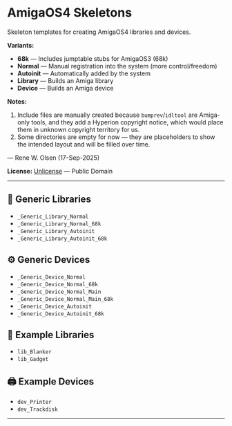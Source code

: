 # AmigaOS4 Skeletons

Skeleton templates for creating AmigaOS4 libraries and devices.

**Variants:**
- **68k** — Includes jumptable stubs for AmigaOS3 (68k)
- **Normal** — Manual registration into the system (more control/freedom)
- **Autoinit** — Automatically added by the system
- **Library** — Builds an Amiga library
- **Device** — Builds an Amiga device

**Notes:**
1. Include files are manually created because `bumprev`/`idltool` are Amiga-only tools, and they add a Hyperion copyright
   notice, which would place them in unknown copyright territory for us.
2. Some directories are empty for now — they are placeholders to show the intended layout and will be filled over time.

— Rene W. Olsen (17-Sep-2025)

**License:** [Unlicense](LICENSE) — Public Domain

---

## 🧩 Generic Libraries
- `_Generic_Library_Normal`
- `_Generic_Library_Normal_68k`
- `_Generic_Library_Autoinit`
- `_Generic_Library_Autoinit_68k`

## ⚙️ Generic Devices
- `_Generic_Device_Normal`
- `_Generic_Device_Normal_68k`
- `_Generic_Device_Normal_Main`
- `_Generic_Device_Normal_Main_68k`
- `_Generic_Device_Autoinit`
- `_Generic_Device_Autoinit_68k`

## 💾 Example Libraries
- `lib_Blanker`
- `lib_Gadget`

## 🖨️ Example Devices
- `dev_Printer`
- `dev_Trackdisk`

---
